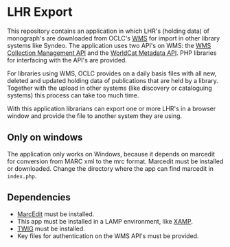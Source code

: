 # LHR Export

This repository contains an application in which LHR's (holding data) of monograph's are downloaded from OCLC's [WMS](https://www.oclc.org/nl/worldshare-management-services.html) for import in other library systems like Syndeo. The application uses two API's on WMS: the [WMS Collection Management API](https://www.oclc.org/developer/develop/web-services/wms-collection-management-api.en.html) and the [WorldCat Metadata API](https://www.oclc.org/developer/develop/web-services/worldcat-metadata-api.en.html). PHP libraries for interfacing with the API's are provided.

For libraries using WMS, OCLC provides on a daily basis files with all new, deleted and updated holding data of publications that are held by a library. Together with the upload in other systems (like discovery or cataloguing systems) this process can take too much time. 

With this application librarians can export one or more LHR's in a browser window and provide the file to another system they are using.

## Only on windows

The application only works on Windows, because it depends on marcedit for conversion from MARC xml to the mrc format. Marcedit must be installed or downloaded. Change the directory where the app can find marcedit in `index.php`.

## Dependencies
* [MarcEdit](https://marcedit.reeset.net/) must be installed.
* This app must be installed in a LAMP environment, like [XAMP](https://www.apachefriends.org/index.html).
* [TWIG](https://twig.symfony.com) must be installed. 
* Key files for authentication on the WMS API's must be provided.



